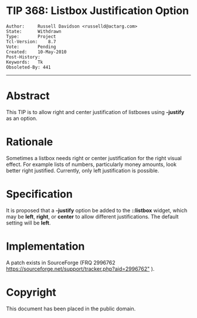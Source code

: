 # TIP 368: Listbox Justification Option
	Author:		Russell Davidson <russelld@actarg.com>
	State:		Withdrawn
	Type:		Project
	Tcl-Version:	8.7
	Vote:		Pending
	Created:	10-May-2010
	Post-History:
	Keywords:	Tk
	Obsoleted-By: 441
-----

# Abstract

This TIP is to allow right and center justification of listboxes using
**-justify** as an option.

# Rationale

Sometimes a listbox needs right or center justification for the right visual
effect.  For example lists of numbers, particularly money amounts, look better
right justified.  Currently, only left justification is possible.

# Specification

It is proposed that a **-justify** option be added to the **::listbox**
widget, which may be **left**, **right**, or **center** to allow
different justifications.  The default setting will be **left**.

# Implementation

A patch exists in SourceForge \(FRQ 2996762
<https://sourceforge.net/support/tracker.php?aid=2996762"> \).

# Copyright

This document has been placed in the public domain.

